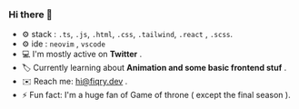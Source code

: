 ### Hi there 👋
- ⚙️ stack : `.ts`, `.js`, `.html`, `.css`, `.tailwind`, `.react` , `.scss`.
- ⚙️ ide : `neovim` , `vscode`
- :computer: I'm mostly active on **Twitter** .
- :label: Currently learning about **Animation and some basic frontend stuf** .
- :envelope: Reach me: [hi@fiqry.dev](mailto:hi@fiqry.dev) .
- ⚡️ Fun fact: I'm a huge fan of Game of throne ( except the final season ).

